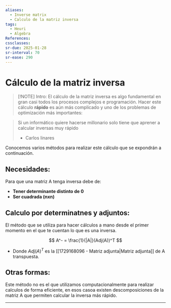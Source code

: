 ```yaml
---
aliases:
  - Inverse matrix
  - Calculo de la matriz inversa
tags:
  - Heuri
  - Algebra
References: 
cssclasses: 
sr-due: 2025-01-28
sr-interval: 70
sr-ease: 290
---
```

# Cálculo de la matriz inversa

> [!NOTE] Intro: 
> El cálculo de la matriz inversa es algo fundamental en gran casi todos los procesos complejos e programación. 
> Hacer este cálculo **rápido** es aún más complicado y uno de los problemas de optimización más importantes: 


> Si un informático quiere hacerse millonario solo tiene que aprener a calcular inversas muy rápido 
> - Carlos linares


Conocemos varios métodos para realizar este cálculo que se expondrán a continuación. 

## Necesidades: 
Para que una matriz A tenga inversa debe de:
+ **Tener determinante distinto de 0**
+ **Ser cuadrada (nxn)**
## Calculo por determinatnes y adjuntos: 

El método que se utiliza para hacer cálculos a mano desde el primer momento en el que te cuentan lo que es una inversa. 

$$
A^- = \frac{1}{|A|}(Adj(A))^T
$$
+ Donde $Adj(A)^T$ es la [[1729168096 - Matriz adjunta|Matriz adjunta]] de A transpuesta.
## Otras formas: 

Este método no es el que utilizamos computacionalmente para realizar calculos de forma eficiente, en esos casoa existen descomposiciones de la matriz A que permiten calcular la inversa más rápido.


***
